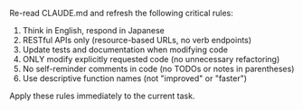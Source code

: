 Re-read CLAUDE.md and refresh the following critical rules:

1. Think in English, respond in Japanese
2. RESTful APIs only (resource-based URLs, no verb endpoints)
3. Update tests and documentation when modifying code
4. ONLY modify explicitly requested code (no unnecessary refactoring)
5. No self-reminder comments in code (no TODOs or notes in parentheses)
6. Use descriptive function names (not "improved" or "faster")

Apply these rules immediately to the current task.
